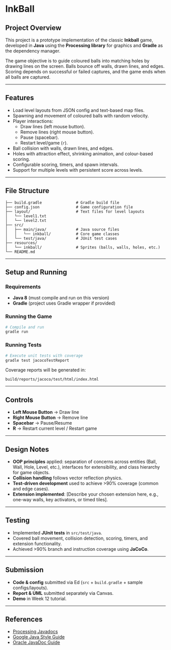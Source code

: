 # InkBall

## Project Overview
This project is a prototype implementation of the classic **Inkball** game, developed in **Java** using the **Processing library** for graphics and **Gradle** as the dependency manager.  

The game objective is to guide coloured balls into matching holes by drawing lines on the screen. Balls bounce off walls, drawn lines, and edges. Scoring depends on successful or failed captures, and the game ends when all balls are captured.


---

## Features
- Load level layouts from JSON config and text-based map files.  
- Spawning and movement of coloured balls with random velocity.  
- Player interactions:  
  - Draw lines (left mouse button).  
  - Remove lines (right mouse button).  
  - Pause (spacebar).  
  - Restart level/game (`r`).  
- Ball collision with walls, drawn lines, and edges.  
- Holes with attraction effect, shrinking animation, and colour-based scoring.  
- Configurable scoring, timers, and spawn intervals.  
- Support for multiple levels with persistent score across levels.  

---

## File Structure
```
├── build.gradle               # Gradle build file
├── config.json                # Game configuration file
├── layout/                    # Text files for level layouts
│   └── level1.txt
│   └── level2.txt
├── src/
│   ├── main/java/             # Java source files
│   │   └── inkball/           # Core game classes
│   └── test/java/             # JUnit test cases
├── resources/
│   └── inkball/               # Sprites (balls, walls, holes, etc.)
└── README.md
```

---

## Setup and Running
### Requirements
- **Java 8** (must compile and run on this version)  
- **Gradle** (project uses Gradle wrapper if provided)

### Running the Game
```bash
# Compile and run
gradle run
```

### Running Tests
```bash
# Execute unit tests with coverage
gradle test jacocoTestReport
```

Coverage reports will be generated in:
```
build/reports/jacoco/test/html/index.html
```

---

## Controls
- **Left Mouse Button** → Draw line  
- **Right Mouse Button** → Remove line  
- **Spacebar** → Pause/Resume  
- **R** → Restart current level / Restart game  

---

## Design Notes
- **OOP principles** applied: separation of concerns across entities (Ball, Wall, Hole, Level, etc.), interfaces for extensibility, and class hierarchy for game objects.  
- **Collision handling** follows vector reflection physics.  
- **Test-driven development** used to achieve >90% coverage (common and edge cases).  
- **Extension implemented**: [Describe your chosen extension here, e.g., one-way walls, key activators, or timed tiles].

---

## Testing
- Implemented **JUnit tests** in `src/test/java`.  
- Covered ball movement, collision detection, scoring, timers, and extension functionality.  
- Achieved >90% branch and instruction coverage using **JaCoCo**.  

---

## Submission
- **Code & config** submitted via Ed (`src` + `build.gradle` + sample configs/layouts).  
- **Report & UML** submitted separately via Canvas.  
- **Demo** in Week 12 tutorial.

---

## References
- [Processing Javadocs](https://processing.github.io/processing-javadocs/core/)  
- [Google Java Style Guide](https://google.github.io/styleguide/javaguide.html)  
- [Oracle JavaDoc Guide](https://www.oracle.com/technetwork/java/javase/documentation/index-137868.html)  
